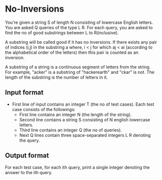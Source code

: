 # No-Inversions

You're given a string S of length N consisting of lowercase English letters. You are asked Q queries of the type L R. For each query, you are asked to find the no of good substrings between L to R(inclusive).

A substring will be called good if it has no inversions. If there exists any pair of indices (i,j) in the substring a where, i < j for which aj < ai (according to the alphabetical order of the letters) then this pair is counted as an inversion.

A substring of a string is a continuous segment of letters from the string. For example, "acker" is a substring of "hackerearth" and "ckar" is not. The length of the substring is the number of letters in it.

## Input format

- First line of input contains an integer T (the no of test cases). Each test case consists of the followings:
  - First line contains an integer N (the length of the string).
  - Second line contains a string S consisting of N english lowercase letters.
  - Third line contains an integer Q (the no of queries).
  - Next Q lines contain three space-separated integers L R denoting the query.

## Output format

For each test case, for each ith query, print a single integer denoting the answer to the ith query.
